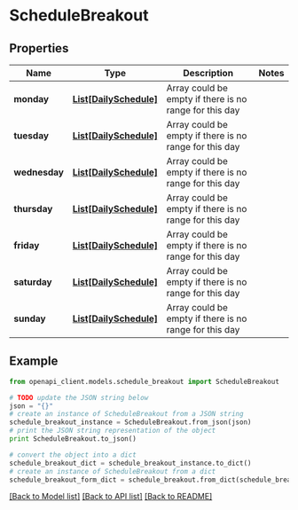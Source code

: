 # ScheduleBreakout


## Properties
Name | Type | Description | Notes
------------ | ------------- | ------------- | -------------
**monday** | [**List[DailySchedule]**](DailySchedule.md) | Array could be empty if there is no range for this day | 
**tuesday** | [**List[DailySchedule]**](DailySchedule.md) | Array could be empty if there is no range for this day | 
**wednesday** | [**List[DailySchedule]**](DailySchedule.md) | Array could be empty if there is no range for this day | 
**thursday** | [**List[DailySchedule]**](DailySchedule.md) | Array could be empty if there is no range for this day | 
**friday** | [**List[DailySchedule]**](DailySchedule.md) | Array could be empty if there is no range for this day | 
**saturday** | [**List[DailySchedule]**](DailySchedule.md) | Array could be empty if there is no range for this day | 
**sunday** | [**List[DailySchedule]**](DailySchedule.md) | Array could be empty if there is no range for this day | 

## Example

```python
from openapi_client.models.schedule_breakout import ScheduleBreakout

# TODO update the JSON string below
json = "{}"
# create an instance of ScheduleBreakout from a JSON string
schedule_breakout_instance = ScheduleBreakout.from_json(json)
# print the JSON string representation of the object
print ScheduleBreakout.to_json()

# convert the object into a dict
schedule_breakout_dict = schedule_breakout_instance.to_dict()
# create an instance of ScheduleBreakout from a dict
schedule_breakout_form_dict = schedule_breakout.from_dict(schedule_breakout_dict)
```
[[Back to Model list]](../README.md#documentation-for-models) [[Back to API list]](../README.md#documentation-for-api-endpoints) [[Back to README]](../README.md)


